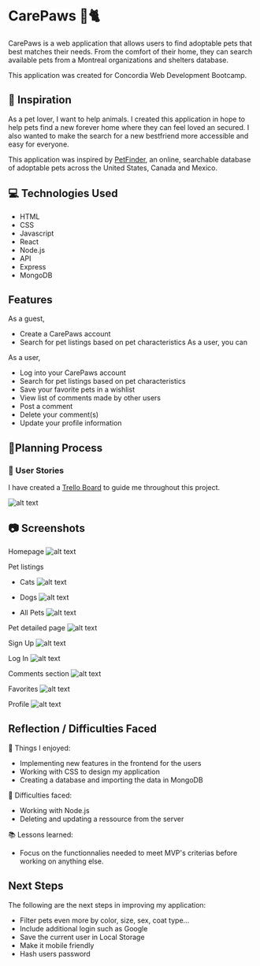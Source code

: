 ﻿# CarePaws :poodle::cat2:

CarePaws is a web application that allows users to find adoptable pets that best matches their needs. From the comfort of their home, they can search available pets from a Montreal organizations and shelters database.

This application was created for Concordia Web Development Bootcamp.

## :thought_balloon: Inspiration

As a pet lover, I want to help animals. I created this application in hope to help pets find a new forever home where they can feel loved an secured. I also wanted to make the search for a new bestfriend more accessible and easy for everyone.

This application was inspired by [PetFinder](https://www.petfinder.com/), an online, searchable database of adoptable pets across the United States, Canada and Mexico.

## :computer: Technologies Used

- HTML
- CSS
- Javascript
- React
- Node.js
- API
- Express
- MongoDB

## Features

As a guest,

- Create a CarePaws account
- Search for pet listings based on pet characteristics
  As a user, you can

As a user,

- Log into your CarePaws account
- Search for pet listings based on pet characteristics
- Save your favorite pets in a wishlist
- View list of comments made by other users
- Post a comment
- Delete your comment(s)
- Update your profile information

## :page_facing_up:Planning Process

### :notebook: User Stories

I have created a [Trello Board](https://trello.com/b/TpxRVtKt/pet-finder) to guide me throughout this project.

![alt text](/FE/public/screenshots/Trello_board.PNG)

## :camera: Screenshots

Homepage
![alt text](/FE/public/screenshots/HP.PNG)

Pet listings

- Cats
  ![alt text](/FE/public/screenshots/Cats.PNG)

- Dogs
  ![alt text](/FE/public/screenshots/Dogs.PNG)

- All Pets
  ![alt text](/FE/public/screenshots/All_Pets.PNG)

Pet detailed page
![alt text](/FE/public/screenshots/Detailed_pets.PNG)

Sign Up
![alt text](/FE/public/screenshots/SignUp.PNG)

Log In
![alt text](/FE/public/screenshots/LogIn.PNG)

Comments section
![alt text](/FE/public/screenshots/CommentsSection.PNG)

Favorites
![alt text](/FE/public/screenshots/Favorites.PNG)

Profile
![alt text](/FE/public/screenshots/EditProfile.PNG)

## Reflection / Difficulties Faced

:purple_heart: Things I enjoyed:

- Implementing new features in the frontend for the users
- Working with CSS to design my application
- Creating a database and importing the data in MongoDB

:mount_fuji: Difficulties faced:

- Working with Node.js
- Deleting and updating a ressource from the server

:books: Lessons learned:

- Focus on the functionnalies needed to meet MVP's criterias before working on anything else.

## Next Steps

The following are the next steps in improving my application:

- Filter pets even more by color, size, sex, coat type...
- Include additional login such as Google
- Save the current user in Local Storage
- Make it mobile friendly
- Hash users password
